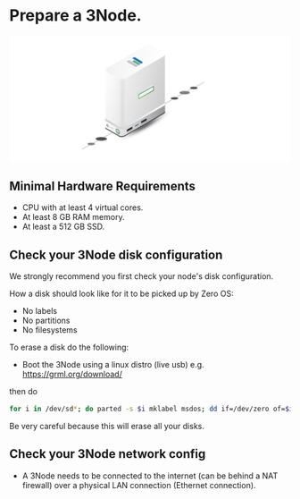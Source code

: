 
# Prepare a 3Node.

![](img/threenode_wide.png)

## Minimal Hardware Requirements

- CPU with at least 4 virtual cores.
- At least 8 GB RAM memory.
- At least a 512 GB SSD.

## Check your 3Node disk configuration

We strongly recommend you first check your node's disk configuration.

How a disk should look like for it to be picked up by Zero OS:

- No labels
- No partitions
- No filesystems

To erase a disk do the following:

- Boot the 3Node using a linux distro (live usb) e.g. https://grml.org/download/

then do

```bash
for i in /dev/sd*; do parted -s $i mklabel msdos; dd if=/dev/zero of=$i bs=1M ; done
```

Be very careful because this will erase all your disks.

## Check your 3Node network config

- A 3Node needs to be connected to the internet (can be behind a NAT firewall) over a physical LAN connection (Ethernet connection).
